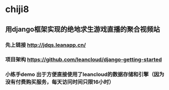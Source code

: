 # chiji8

## 用django框架实现的绝地求生游戏直播的聚合视频站
### 先上链接 http://jdqs.leanapp.cn/

### 项目架构 https://github.com/leancloud/django-getting-started
### 小练手demo 出于方便直接使用了leancloud的数据存储和引擎（因为没有付费购买服务，每天访问时间只限16小时）
